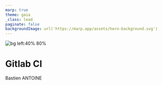```yaml
---
marp: true
theme: gaia
_class: lead
paginate: false
backgroundImage: url('https://marp.app/assets/hero-background.svg')
---
```


![bg left:40% 80%](https://about.gitlab.com/images/press/logo/svg/gitlab-logo-500.svg)

# **Gitlab CI** <!-- omit from toc -->

Bastien ANTOINE
